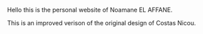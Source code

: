 
Hello this is the personal website of Noamane EL AFFANE.

This is an improved verison of the original design of Costas Nicou.